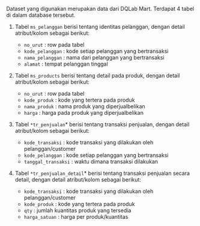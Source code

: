 Dataset yang digunakan merupakan data dari DQLab Mart. Terdapat 4 tabel di dalam database tersebut.

1. Tabel `ms_pelanggan` berisi tentang identitas pelanggan, dengan detail atribut/kolom sebagai berikut:
   * `no_urut` : row pada tabel
   * `kode_pelanggan` : kode setiap pelanggan yang bertransaksi
   * `nama_pelanggan` : nama dari pelanggan yang bertransaksi
   * `alamat` : tempat pelanggan tinggal
    
2. Tabel `ms_products` berisi tentang detail pada produk, dengan detail atribut/kolom sebagai berikut:
   * `no_urut` : row pada tabel
   * `kode_produk` : kode yang tertera pada produk
   * `nama_produk` : nama produk yang diperjualbelikan
   * `harga` : harga pada produk yang diperjualbelikan
    
3. Tabel `*tr_penjualan`* berisi tentang transaksi penjualan, dengan detail atribut/kolom sebagai berikut:
   * `kode_transaksi` : kode transaksi yang dilakukan oleh pelanggan/customer
   * `kode_pelanggan` : kode setiap pelanggan yang bertransaksi
   * `tanggal_transaksi` : waktu dimana transaksi dilakukan
    
4. Tabel `*tr_penjualan_detail`* berisi tentang transaksi penjualan secara detail, dengan detail atribut/kolom sebagai berikut:
   * `kode_transaksi` : kode transaksi yang dilakukan oleh pelanggan/customer
   * `kode_produk` : kode yang tertera pada produk
   * `qty` :  jumlah kuantitas produk yang tersedia
   * `harga_satuan` : harga per produk/kuantitas
